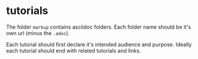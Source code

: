 # tutorials

The folder `markup` contains asciidoc folders. Each folder name should be it's own url (minus the `.adoc`).

Each tutorial should first declare it's intended audience and purpose. Ideally each tutorial should end with related tutorials and links.
